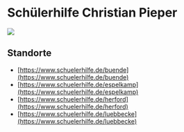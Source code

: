 # Schülerhilfe Christian Pieper

![](https://www.schuelerhilfe.de/typo3conf/ext/schuelerhilfe_theme/Resources/Public/Images/Frontend/sh-logo-mobile.svg)

## Standorte

* [https://www.schuelerhilfe.de/buende](https://www.schuelerhilfe.de/buende)
* [https://www.schuelerhilfe.de/espelkamp](https://www.schuelerhilfe.de/espelkamp)
* [https://www.schuelerhilfe.de/herford](https://www.schuelerhilfe.de/herford)
* [https://www.schuelerhilfe.de/luebbecke](https://www.schuelerhilfe.de/luebbecke)
